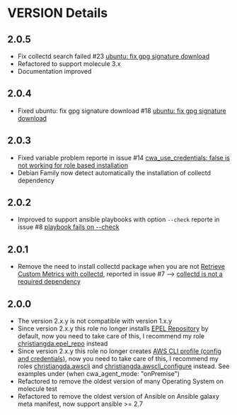 # VERSION Details

## 2.0.5

* Fix collectd search failed #23 [ubuntu: fix gpg signature download](https://github.com/christiangda/ansible-role-amazon-cloudwatch-agent/pull/23)
* Refactored to support molecule 3.x
* Documentation improved

## 2.0.4

* Fixed ubuntu: fix gpg signature download #18 [ubuntu: fix gpg signature download](https://github.com/christiangda/ansible-role-amazon-cloudwatch-agent/pull/18)

## 2.0.3

* Fixed variable problem reporte in issue #14 [cwa_use_credentials: false is not working for role based installation](https://github.com/christiangda/ansible-role-amazon-cloudwatch-agent/issues/14)
* Debian Family now detect automatically the installation of collectd dependency

## 2.0.2

* Improved to support ansible playbooks with option `--check` reporte in issue #8 [playbook fails on --check](https://github.com/christiangda/ansible-role-amazon-cloudwatch-agent/issues/8)

## 2.0.1

* Remove the need to install collectd package when you are not [Retrieve Custom Metrics with collectd](https://docs.aws.amazon.com/AmazonCloudWatch/latest/monitoring/CloudWatch-Agent-custom-metrics-collectd.html), reported in issue #7 --> [collectd is not a required dependency](https://github.com/christiangda/ansible-role-amazon-cloudwatch-agent/issues/7)

## 2.0.0

* The version 2.x.y is not compatible with version 1.x.y
* Since version 2.x.y this role no longer installs [EPEL Repository](https://fedoraproject.org/wiki/EPEL) by default, now you need to take care of this, I recommend my role [christiangda.epel_repo](https://galaxy.ansible.com/christiangda/epel_repo) instead
* Since version 2.x.y this role no longer creates [AWS CLI profile (config and credentials)](https://docs.aws.amazon.com/cli/latest/userguide/cli-chap-configure.html), now you need to take care of this, I recommend my roles [christiangda.awscli](https://galaxy.ansible.com/christiangda/awscli) and [christiangda.awscli_configure](https://galaxy.ansible.com/christiangda/awscli_configure) instead.  See examples under (when cwa_agent_mode: "onPremise")
* Refactored to remove the oldest version of many Operating System on molecule test
* Refactored to remove the oldest version of Ansible on Ansible galaxy meta manifest, now support ansible >= 2.7
